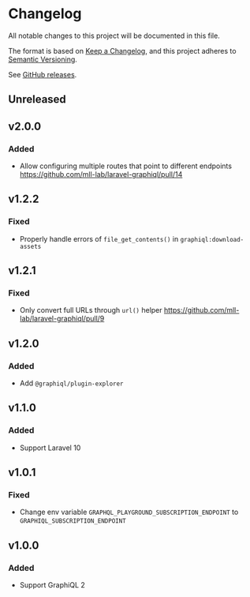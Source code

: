 # Changelog

All notable changes to this project will be documented in this file.

The format is based on [Keep a Changelog](https://keepachangelog.com/en/1.0.0),
and this project adheres to [Semantic Versioning](https://semver.org/spec/v2.0.0.html).

See [GitHub releases](https://github.com/mll-lab/laravel-graphiql/releases).

## Unreleased

## v2.0.0

### Added

- Allow configuring multiple routes that point to different endpoints https://github.com/mll-lab/laravel-graphiql/pull/14

## v1.2.2

### Fixed

- Properly handle errors of `file_get_contents()` in `graphiql:download-assets`

## v1.2.1

### Fixed

- Only convert full URLs through `url()` helper https://github.com/mll-lab/laravel-graphiql/pull/9

## v1.2.0

### Added

- Add `@graphiql/plugin-explorer`

## v1.1.0

### Added

- Support Laravel 10

## v1.0.1

### Fixed

- Change env variable `GRAPHQL_PLAYGROUND_SUBSCRIPTION_ENDPOINT` to `GRAPHIQL_SUBSCRIPTION_ENDPOINT`

## v1.0.0

### Added

- Support GraphiQL 2
